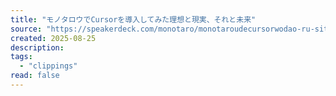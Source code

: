 ```yaml
---
title: "モノタロウでCursorを導入してみた理想と現実、それと未来"
source: "https://speakerdeck.com/monotaro/monotaroudecursorwodao-ru-sitemitali-xiang-toxian-shi-soretowei-lai"
created: 2025-08-25
description:
tags:
  - "clippings"
read: false
---
```

